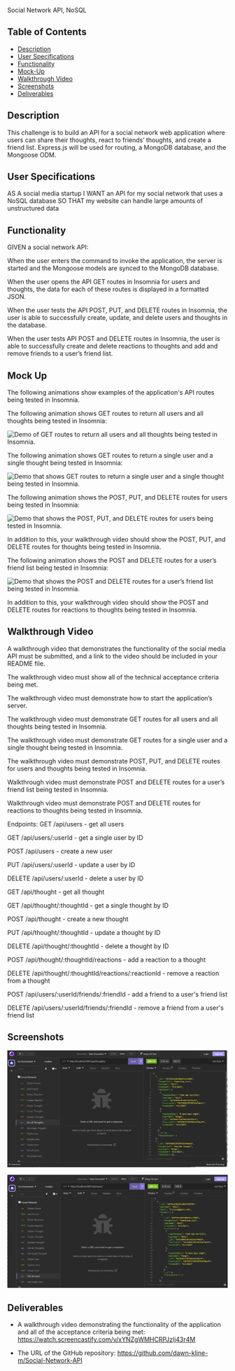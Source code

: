 Social Network API, NoSQL

## Table of Contents
- [Description](#description)
- [User Specifications](#user-specifications)
- [Functionality](#functionality)
- [Mock-Up](#mock-up)
- [Walkthrough Video](#walkthrough)
- [Screenshots](#screenshots)
- [Deliverables](#deliverables)

## Description

This challenge is to build an API for a social network web application where users can share their thoughts, react to friends’ thoughts, and create a friend list. Express.js will be used for routing, a MongoDB database, and the Mongoose ODM. 

## User Specifications

AS A social media startup
I WANT an API for my social network that uses a NoSQL database
SO THAT my website can handle large amounts of unstructured data

## Functionality

GIVEN a social network API:

When the user enters the command to invoke the application, the server is started and the Mongoose models are synced to the MongoDB database.

When the user opens the API GET routes in Insomnia for users and thoughts, the data for each of these routes is displayed in a formatted JSON.

When the user tests the API POST, PUT, and DELETE routes in Insomnia, the user is able to successfully create, update, and delete users and thoughts in the database.

When the user tests API POST and DELETE routes in Insomnia, the user is able to successfully create and delete reactions to thoughts and add and remove friends to a user’s friend list.

## Mock Up

The following animations show examples of the application's API routes being tested in Insomnia.

The following animation shows GET routes to return all users and all thoughts being tested in Insomnia:

![Demo of GET routes to return all users and all thoughts being tested in Insomnia.](./Assets/18-nosql-homework-demo-01.gif)

The following animation shows GET routes to return a single user and a single thought being tested in Insomnia:

![Demo that shows GET routes to return a single user and a single thought being tested in Insomnia.](./Assets/18-nosql-homework-demo-02.gif)

The following animation shows the POST, PUT, and DELETE routes for users being tested in Insomnia:

![Demo that shows the POST, PUT, and DELETE routes for users being tested in Insomnia.](./Assets/18-nosql-homework-demo-03.gif)

In addition to this, your walkthrough video should show the POST, PUT, and DELETE routes for thoughts being tested in Insomnia.

The following animation shows the POST and DELETE routes for a user’s friend list being tested in Insomnia:

![Demo that shows the POST and DELETE routes for a user’s friend list being tested in Insomnia.](./Assets/18-nosql-homework-demo-04.gif)

In addition to this, your walkthrough video should show the POST and DELETE routes for reactions to thoughts being tested in Insomnia.

## Walkthrough Video

A walkthrough video that demonstrates the functionality of the social media API must be submitted, and a link to the video should be included in your README file.

The walkthrough video must show all of the technical acceptance criteria being met.

The walkthrough video must demonstrate how to start the application’s server.

The walkthrough video must demonstrate GET routes for all users and all thoughts being tested in Insomnia.

The walkthrough video must demonstrate GET routes for a single user and a single thought being tested in Insomnia.

The walkthrough video must demonstrate POST, PUT, and DELETE routes for users and thoughts being tested in Insomnia.

Walkthrough video must demonstrate POST and DELETE routes for a user’s friend list being tested in Insomnia.

Walkthrough video must demonstrate POST and DELETE routes for reactions to thoughts being tested in Insomnia.

Endpoints:
GET /api/users - get all users

GET /api/users/:userId - get a single user by ID

POST /api/users - create a new user

PUT /api/users/:userId - update a user by ID

DELETE /api/users/:userId - delete a user by ID

GET /api/thought - get all thought

GET /api/thought/:thoughtId - get a single thought by ID

POST /api/thought - create a new thought

PUT /api/thought/:thoughtId - update a thought by ID

DELETE /api/thought/:thoughtId - delete a thought by ID

POST /api/thought/:thoughtId/reactions - add a reaction to a thought

DELETE /api/thought/:thoughtId/reactions/:reactionId - remove a reaction from a thought

POST /api/users/:userId/friends/:friendId - add a friend to a user's friend list

DELETE /api/users/:userId/friends/:friendId - remove a friend from a user's friend list

## Screenshots
![Image showing Get all thoughts.](./img/get-all-thoughts.png)

![Image showing Get all users.](./img/get-all-users.png)

## Deliverables

* A walkthrough video demonstrating the functionality of the application and all of the acceptance criteria being met:  https://watch.screencastify.com/v/xYNZgWMHCRPJzlj43r4M

* The URL of the GitHub repository:  https://github.com/dawn-kline-m/Social-Network-API

